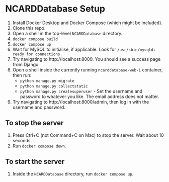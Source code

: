 # NCARDDatabase Setup

 1. Install Docker Desktop and Docker Compose (which might be included).
 2. Clone this repo.
 3. Open a shell in the top-level `NCARDDatabase` directory.
 4. `docker compose build`
 5. `docker compose up`
 6. Wait for MySQL to initialise, if applicable.
    Look for `/usr/sbin/mysqld: ready for connections.`
 7. Try navigating to http://localhost:8000. You should see a success page from Django.
 8. Open a shell inside the currently running `ncarddatabase-web-1` container, then run:
    * `python manage.py migrate`
    * `python manage.py collectstatic`
    * `python manage.py createsuperuser` - Set the username and password to whatever you like. The email address does not matter.
 9. Try navigating to http://localhost:8000/admin, then log in with the username and password.
 
## To stop the server

1. Press Ctrl+C (not Command+C on Mac) to stop the server. Wait about 10 seconds.
2. Run `docker compose down`.

## To start the server

1. Inside the `NCARDDatabase` directory, run `docker compose up`.